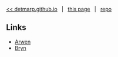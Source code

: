 [<< detmarp.github.io](https://detmarp.github.io)
&nbsp; | &nbsp;
[this page](https://detmarp.github.io/escape)
&nbsp; | &nbsp;
[repo](https://github.com/detmarp/escape)

## Links

- [Arwen](arwen/)
- [Bryn](bryn/)